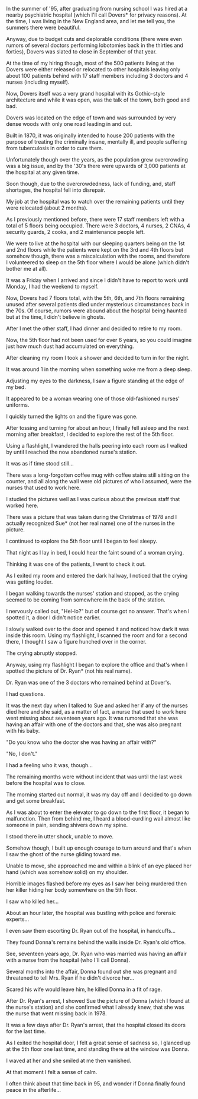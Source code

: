 In the summer of '95, after graduating from nursing school I was hired at a nearby psychiatric hospital (which I'll call Dovers* for privacy reasons). At the time, I was living in the New England area, and let me tell you, the summers there were beautiful.

Anyway, due to budget cuts and deplorable conditions (there were even rumors of several doctors performing lobotomies back in the thirties and forties), Dovers was slated to close in September of that year.

At the time of my hiring though, most of the 500 patients living at the Dovers were either released or relocated to other hospitals leaving only about 100 patients behind with 17 staff members including 3 doctors and 4 nurses (including myself).

Now, Dovers itself was a  very grand hospital with its Gothic-style architecture and while it was open, was the talk of the town, both good and bad.

Dovers was located on the edge of town and was surrounded by very dense woods with only one road leading in and out. 

Built in 1870, it was originally intended to house 200 patients with the purpose of treating the criminally insane, mentally ill, and people suffering from tuberculosis in order to cure them.

Unfortunately though over the years, as the population grew overcrowding was a big issue, and by the '30's there were upwards of 3,000 patients at the hospital at any given time.

Soon though, due to the overcrowdedness, lack of funding, and, staff shortages, the hospital fell into disrepair.

My job at the hospital was to watch over the remaining patients until they were relocated (about 2 months). 

As I previously mentioned before, there were 17 staff members left with a total of 5 floors being occupied. There were 3 doctors, 4 nurses, 2 CNAs, 4 security guards, 2 cooks, and 2 maintenance people left.

We were to live at the hospital with our sleeping quarters being on the 1st and 2nd floors while the patients were kept on the 3rd and 4th floors but somehow though, there was a miscalculation with the rooms, and therefore I volunteered to sleep on the 5th floor where I would be alone (which didn't bother me at all).

It was a Friday when I arrived and since I didn't have to report to work until Monday, I had the weekend to myself.

Now, Dovers had 7 floors total, with the 5th, 6th, and 7th floors remaining unused after several patients died under mysterious circumstances back in the 70s. Of course, rumors were abound about the hospital being haunted but at the time, I didn't believe in ghosts.

After I met the other staff, I had dinner and decided to retire to my room.

Now, the 5th floor had not been used for over 6 years, so you could imagine just how much dust had accumulated on everything.

After cleaning my room I took a shower and decided to turn in for the night.

It was around 1 in the morning when something woke me from a deep sleep.

Adjusting my eyes to the darkness, I saw a figure standing at the edge of my bed.

It appeared to be a woman wearing one of those old-fashioned nurses' uniforms.

I quickly turned the lights on and the figure was gone.

After tossing and turning for about an hour, I finally fell asleep and the next morning after breakfast, I decided to explore the rest of the 5th floor.


Using a flashlight, I wandered the halls peering into each room as I walked by until I reached the now abandoned nurse's station. 

It was as if time stood still... 

There was a long-forgotten coffee mug with coffee stains still sitting on the counter, and all along the wall were old pictures of who I assumed, were the nurses that used to work here.

I studied the pictures well as I was curious about the previous staff that worked here.

There was a picture that was taken during the Christmas of 1978 and I actually recognized Sue* (not her real name) one of the nurses in the picture.

I continued to explore the 5th floor until I began to feel sleepy.

That night as I lay in bed, I could hear the faint sound of a woman crying.

Thinking it was one of the patients, I went to check it out.

As I exited my room and entered the dark hallway, I noticed that the crying was getting louder.

I began walking towards the nurses' station and stopped, as the crying seemed to be coming from somewhere in the back of the station.

I nervously called out, "Hel-lo?" but of course got no answer. That's when I spotted it, a door I didn't notice earlier.

I slowly walked over to the door and opened it and noticed how dark it was inside this room. Using my flashlight, I scanned the room and for a second there, I thought I saw a figure hunched over in the corner.

The crying abruptly stopped.

Anyway, using my flashlight I began to explore the office and that's when I spotted the picture of Dr. Ryan* (not his real name).

Dr. Ryan was one of the 3 doctors who remained behind at Dover's.

I had questions.

It was the next day when I talked to Sue and asked her if any of the nurses died here and she said, as a matter of fact, a nurse that used to work here went missing about seventeen years ago. It was rumored that she was having an affair with one of the doctors and that, she was also pregnant with his baby.

"Do you know who the doctor she was having an affair with?"

"No, I don't."

I had a feeling who it was, though...

The remaining months were without incident that was until the last week before the hospital was to close.

The morning started out normal, it was my day off and I decided to go down and get some breakfast.

As I was about to enter the elevator to go down to the first floor, it began to malfunction. Then from behind me, I heard a blood-curdling wail almost like someone in pain, sending shivers down my spine.

I stood there in utter shock, unable to move.

Somehow though, I built up enough courage to turn around and that's when I saw the ghost of the nurse gliding toward me.

Unable to move, she approached me and within a blink of an eye placed her hand (which was somehow solid) on my shoulder.

Horrible images flashed before my eyes as I saw her being murdered then her killer hiding her body somewhere on the 5th floor.

I saw who killed her...

About an hour later, the hospital was bustling with police and forensic experts... 

I even saw them escorting Dr. Ryan out of the hospital, in handcuffs...

They found Donna's remains behind the walls inside Dr. Ryan's old office.

See, seventeen years ago, Dr. Ryan who was married was having an affair with a nurse from the hospital (who I'll call Donna). 

Several months into the affair, Donna found out she was pregnant and threatened to tell Mrs. Ryan if he didn't divorce her... 

Scared his wife would leave him, he killed Donna in a fit of rage.

After Dr. Ryan's arrest, I showed Sue the picture of Donna (which I found at the nurse's station) and she confirmed what I already knew, that she was the nurse that went missing back in 1978.

It was a few days after Dr. Ryan's arrest, that the hospital closed its doors for the last time. 

As I exited the hospital door, I felt a great sense of sadness so, I glanced up at the 5th floor one last time, and standing there at the window was Donna. 

I waved at her and she smiled at me then vanished.

At that moment I felt a sense of calm.

I often think about that time back in 95, and wonder if Donna finally found peace in the afterlife...